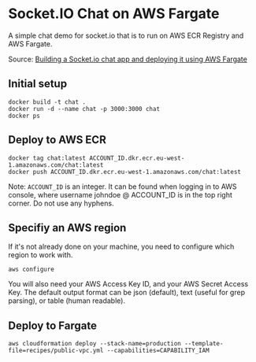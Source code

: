 # Socket.IO Chat on AWS Fargate

A simple chat demo for socket.io that is to run on AWS ECR Registry and AWS Fargate.

Source: [Building a Socket.io chat app and deploying it using AWS Fargate](https://medium.com/containers-on-aws/building-a-socket-io-chat-app-and-deploying-it-using-aws-fargate-86fd7cbce13f)

## Initial setup

```
docker build -t chat .
docker run -d --name chat -p 3000:3000 chat
docker ps
```

## Deploy to AWS ECR

```
docker tag chat:latest ACCOUNT_ID.dkr.ecr.eu-west-1.amazonaws.com/chat:latest
docker push ACCOUNT_ID.dkr.ecr.eu-west-1.amazonaws.com/chat:latest
```

Note: `ACCOUNT_ID` is an integer. It can be found when logging in to AWS console, where username johndoe @ ACCOUNT_ID is in the top right corner. Do not use any hyphens.

## Specifiy an AWS region

If it's not already done on your machine, you need to configure which region to work with.

```
aws configure
```

You will also need your AWS Access Key ID, and your AWS Secret Access Key. The default output format can be json (default), text (useful for grep parsing), or table (human readable).

## Deploy to Fargate

```
aws cloudformation deploy --stack-name=production --template-file=recipes/public-vpc.yml --capabilities=CAPABILITY_IAM
```
